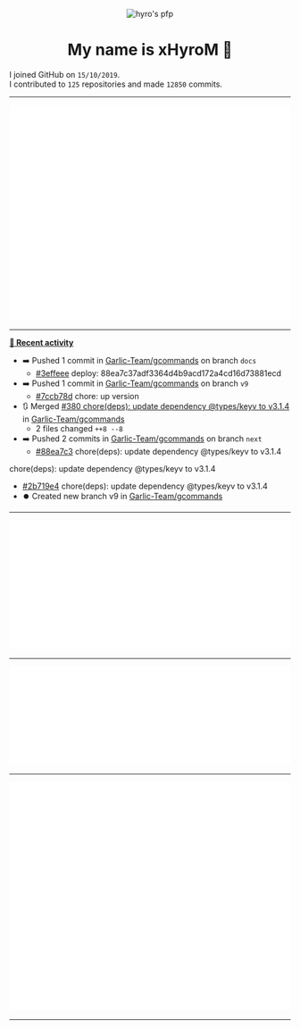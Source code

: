 <p align="center">
    <img src="https://avatars.githubusercontent.com/u/56601352" width="192" alt="hyro's pfp" />
    <h1 align="center">My name is xHyroM 👋</h1>
</p>

I joined GitHub on `15/10/2019`.  
I contributed to `125` repositories and made `12850` commits.  

___

<img src="https://github.com/xHyroM/xHyroM/blob/master/.cache/base.svg">

___

**[📰 Recent activity](https://github.com/xHyroM)**
* ➡️ Pushed 1 commit in [Garlic-Team/gcommands](https://github.com/Garlic-Team/gcommands) on branch `docs`
  * [#3effeee](https://github.com/Garlic-Team/gcommands/commit/3effeee) deploy: 88ea7c37adf3364d4b9acd172a4cd16d73881ecd
* ➡️ Pushed 1 commit in [Garlic-Team/gcommands](https://github.com/Garlic-Team/gcommands) on branch `v9`
  * [#7ccb78d](https://github.com/Garlic-Team/gcommands/commit/7ccb78d) chore: up version
* 🔃 Merged [#380 chore(deps): update dependency @types/keyv to v3.1.4](https://github.com/Garlic-Team/gcommands/pull/380) in [Garlic-Team/gcommands](https://github.com/Garlic-Team/gcommands)
  * 2 files changed `++8 --8`
* ➡️ Pushed 2 commits in [Garlic-Team/gcommands](https://github.com/Garlic-Team/gcommands) on branch `next`
  * [#88ea7c3](https://github.com/Garlic-Team/gcommands/commit/88ea7c3) chore(deps): update dependency @types/keyv to v3.1.4

chore(deps): update dependency @types/keyv to v3.1.4
  * [#2b719e4](https://github.com/Garlic-Team/gcommands/commit/2b719e4) chore(deps): update dependency @types/keyv to v3.1.4
* ⏺️ Created new branch v9 in [Garlic-Team/gcommands](https://github.com/Garlic-Team/gcommands)


___

<img src="https://github.com/xHyroM/xHyroM/blob/master/.cache/isocalendar.svg">

___

<img src="https://github.com/xHyroM/xHyroM/blob/master/.cache/languages.svg">

___

<img src="https://github.com/xHyroM/xHyroM/blob/master/.cache/achievements.svg">

___
